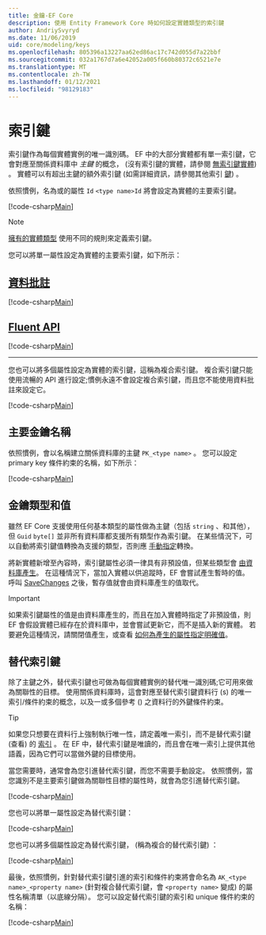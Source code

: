 ```yaml
---
title: 金鑰-EF Core
description: 使用 Entity Framework Core 時如何設定實體類型的索引鍵
author: AndriySvyryd
ms.date: 11/06/2019
uid: core/modeling/keys
ms.openlocfilehash: 805396a13227aa62ed86ac17c742d055d7a22bbf
ms.sourcegitcommit: 032a1767d7a6e42052a005f660b80372c6521e7e
ms.translationtype: MT
ms.contentlocale: zh-TW
ms.lasthandoff: 01/12/2021
ms.locfileid: "98129183"
---
```

# <a name="keys"></a>索引鍵

索引鍵作為每個實體實例的唯一識別碼。 EF 中的大部分實體都有單一索引鍵，它會對應至關係資料庫中 *主鍵* 的概念， (沒有索引鍵的實體，請參閱 [無索引鍵實體](xref:core/modeling/keyless-entity-types)) 。 實體可以有超出主鍵的額外索引鍵 (如需詳細資訊，請參閱其他索引 [鍵](#alternate-keys)) 。

依照慣例，名為或的屬性 `Id` `<type name>Id` 將會設定為實體的主要索引鍵。

[!code-csharp[Main](../../../samples/core/Modeling/Conventions/KeyId.cs?name=KeyId&highlight=3,11)]

> [!NOTE]
> [擁有的實體類型](xref:core/modeling/owned-entities) 使用不同的規則來定義索引鍵。

您可以將單一屬性設定為實體的主要索引鍵，如下所示：

## <a name="data-annotations"></a>[資料批註](#tab/data-annotations)

[!code-csharp[Main](../../../samples/core/Modeling/DataAnnotations/KeySingle.cs?name=KeySingle&highlight=3)]

## <a name="fluent-api"></a>[Fluent API](#tab/fluent-api)

[!code-csharp[Main](../../../samples/core/Modeling/FluentAPI/KeySingle.cs?name=KeySingle&highlight=4)]

***

您也可以將多個屬性設定為實體的索引鍵，這稱為複合索引鍵。 複合索引鍵只能使用流暢的 API 進行設定;慣例永遠不會設定複合索引鍵，而且您不能使用資料批註來設定它。

[!code-csharp[Main](../../../samples/core/Modeling/FluentAPI/KeyComposite.cs?name=KeyComposite&highlight=4)]

## <a name="primary-key-name"></a>主要金鑰名稱

依照慣例，會以名稱建立關係資料庫的主鍵 `PK_<type name>` 。 您可以設定 primary key 條件約束的名稱，如下所示：

[!code-csharp[Main](../../../samples/core/Modeling/FluentAPI/KeyName.cs?name=KeyName&highlight=5)]

## <a name="key-types-and-values"></a>金鑰類型和值

雖然 EF Core 支援使用任何基本類型的屬性做為主鍵（包括 `string` 、和其他），但 `Guid` `byte[]` 並非所有資料庫都支援所有類型作為索引鍵。 在某些情況下，可以自動將索引鍵值轉換為支援的類型，否則應 [手動指定](xref:core/modeling/value-conversions)轉換。

將新實體新增至內容時，索引鍵屬性必須一律具有非預設值，但某些類型會 [由資料庫產生](xref:core/modeling/generated-properties)。 在這種情況下，當加入實體以供追蹤時，EF 會嘗試產生暫時的值。 呼叫 [SaveChanges](/dotnet/api/Microsoft.EntityFrameworkCore.DbContext.SaveChanges) 之後，暫存值就會由資料庫產生的值取代。

> [!Important]
> 如果索引鍵屬性的值是由資料庫產生的，而且在加入實體時指定了非預設值，則 EF 會假設實體已經存在於資料庫中，並會嘗試更新它，而不是插入新的實體。 若要避免這種情況，請關閉值產生，或查看 [如何為產生的屬性指定明確值](xref:core/saving/explicit-values-generated-properties)。

## <a name="alternate-keys"></a>替代索引鍵

除了主鍵之外，替代索引鍵也可做為每個實體實例的替代唯一識別碼;它可用來做為關聯性的目標。 使用關係資料庫時，這會對應至替代索引鍵資料行 (s) 的唯一索引/條件約束的概念，以及一或多個參考 () 之資料行的外鍵條件約束。

> [!TIP]
> 如果您只想要在資料行上強制執行唯一性，請定義唯一索引，而不是替代索引鍵 (查看) 的 [索引](xref:core/modeling/indexes) 。 在 EF 中，替代索引鍵是唯讀的，而且會在唯一索引上提供其他語義，因為它們可以當做外鍵的目標使用。

當您需要時，通常會為您引進替代索引鍵，而您不需要手動設定。 依照慣例，當您識別不是主要索引鍵做為關聯性目標的屬性時，就會為您引進替代索引鍵。

[!code-csharp[Main](../../../samples/core/Modeling/Conventions/AlternateKey.cs?name=AlternateKey&highlight=12)]

您也可以將單一屬性設定為替代索引鍵：

[!code-csharp[Main](../../../samples/core/Modeling/FluentAPI/AlternateKeySingle.cs?name=AlternateKeySingle&highlight=4)]

您也可以將多個屬性設定為替代索引鍵， (稱為複合的替代索引鍵) ：

[!code-csharp[Main](../../../samples/core/Modeling/FluentAPI/AlternateKeyComposite.cs?name=AlternateKeyComposite&highlight=4)]

最後，依照慣例，針對替代索引鍵引進的索引和條件約束將會命名為 `AK_<type name>_<property name>` (針對複合替代索引鍵，會 `<property name>` 變成) 的屬性名稱清單（以底線分隔）。 您可以設定替代索引鍵的索引和 unique 條件約束的名稱：

[!code-csharp[Main](../../../samples/core/Modeling/FluentAPI/AlternateKeyName.cs?name=AlternateKeyName&highlight=5)]
